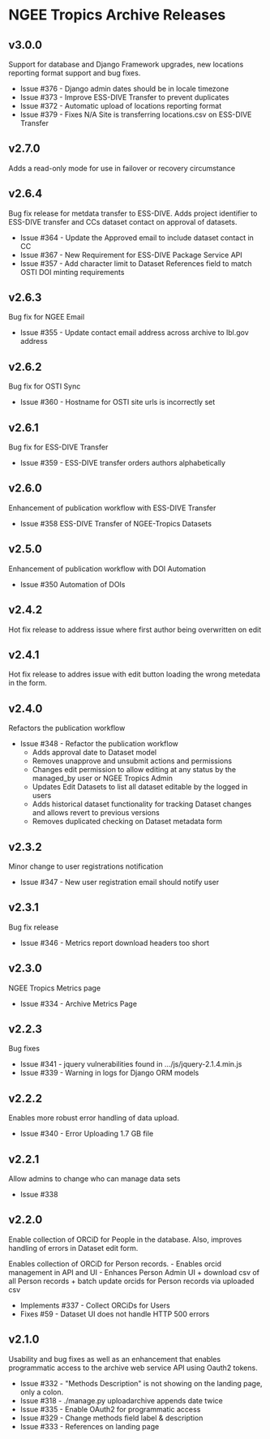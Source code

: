 # NGEE Tropics Archive Releases

## v3.0.0
Support for database and Django Framework upgrades, new locations reporting format
support and bug fixes.

+ Issue #376 - Django admin dates should be in locale timezone
+ Issue #373 - Improve ESS-DIVE Transfer to prevent duplicates
+ Issue #372 - Automatic upload of locations reporting format
+ Issue #379 - Fixes N/A Site is transferring locations.csv on ESS-DIVE Transfer

## v2.7.0
Adds a read-only mode for use in failover or recovery circumstance

## v2.6.4
Bug fix release for metdata transfer to ESS-DIVE. Adds project identifier
to ESS-DIVE transfer and CCs dataset contact on approval of datasets.

+ Issue #364 - Update the Approved email to include dataset contact in CC
+ Issue #367 - New Requirement for ESS-DIVE Package Service API
+ Issue #357 - Add character limit to Dataset References field to match OSTI DOI minting requirements

## v2.6.3
Bug fix for NGEE Email

+ Issue #355 - Update contact email address across archive to lbl.gov address

## v2.6.2
Bug fix for OSTI Sync

+ Issue #360 - Hostname for OSTI site urls is incorrectly set

## v2.6.1
Bug fix for ESS-DIVE Transfer

+ Issue #359 - ESS-DIVE transfer orders authors alphabetically

## v2.6.0
Enhancement of publication workflow with ESS-DIVE Transfer

+ Issue #358 ESS-DIVE Transfer of NGEE-Tropics Datasets

## v2.5.0
Enhancement of publication workflow with DOI Automation

+ Issue #350 Automation of DOIs

## v2.4.2
Hot fix release to address issue where first author being overwritten on edit

## v2.4.1
Hot fix release to addres issue with edit button loading the wrong metedata in the form.

## v2.4.0
Refactors the publication workflow

 - Issue #348 - Refactor the publication workflow
    + Adds approval date to Dataset model
    + Removes unapprove and unsubmit actions and permissions
    + Changes edit permission to allow editing at any status
      by the managed_by user or NGEE Tropics Admin
    + Updates Edit Datasets to list all dataset editable by the logged
      in users
    + Adds historical dataset functionality for tracking Dataset changes and
      allows revert to previous versions
    + Removes duplicated checking on Dataset metadata form


## v2.3.2
Minor change to user registrations notification

  - Issue #347 - New user registration email should notify user

## v2.3.1
Bug fix release

 - Issue #346 - Metrics report download headers too short

## v2.3.0
NGEE Tropics Metrics page

 - Issue #334 - Archive Metrics Page

## v2.2.3
Bug fixes

 - Issue  #341 - jquery vulnerabilities found in …/js/jquery-2.1.4.min.js
 - Issue  #339 - Warning in logs for Django ORM models

## v2.2.2
Enables more robust error handling of data upload.

 - Issue #340 - Error Uploading 1.7 GB file

## v2.2.1
Allow admins to change who can manage data sets

 - Issue #338 


## v2.2.0
Enable collection of ORCiD for People in the database. Also,
improves handling of errors in Dataset edit form. 

Enables collection of ORCiD for Person records.
    - Enables orcid management in API and UI
    - Enhances Person Admin UI
         + download csv of all Person records
         + batch update orcids for Person records via uploaded csv


+ Implements #337 - Collect ORCiDs for Users
+ Fixes #59 - Dataset UI does not handle HTTP 500 errors

## v2.1.0
Usability and bug fixes as well as an enhancement that enables
programmatic access to the archive web service API using 
Oauth2 tokens.

+ Issue #332 - "Methods Description" is not showing on the landing page, only a colon.
+ Issue #318 - ./manage.py uploadarchive appends date twice
+ Issue #335 - Enable OAuth2 for programmatic access
+ Issue #329 - Change methods field label & description
+ Issue #333 - References on landing page
